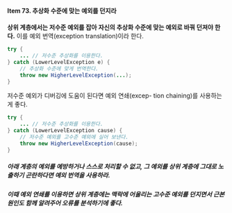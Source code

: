 #### Item 73. 추상화 수준에 맞는 예외를 던지라

**상위 계층에서는 저수준 예외를 잡아 자신의 추상화 수준에 맞는 예외로 바꿔 던져야 한다.** 이를 예외 번역(exception translation)이라 한다.

```java
try {
	... // 저수준 추상화를 이용한다.
} catch (LowerLevelException e) {
	// 추상화 수준에 맞게 번역한다.
	throw new HigherLevelException(...); 
}

```

저수준 예외가 디버깅에 도움이 된다면 예외 연쇄(excep- tion chaining)를 사용하는 게 좋다.

```java
try {
	... // 저수준 추상화를 이용한다.
} catch (LowerLevelException cause) {
	// 저수준 예외를 고수준 예외에 실어 보낸다.
	throw new HigherLevelException(cause); 
}
```

##### 아래 계층의 예외를 예방하거나 스스로 처리할 수 없고, 그 예외를 상위 계층에 그대로 노출하기 곤란하다면 예외 번역을 사용하라.
##### 이때 예외 연쇄를 이용하면 상위 계층에는 맥락에 어울리는 고수준 예외를 던지면서 근본 원인도 함께 알려주어 오류를 분석하기에 좋다.
